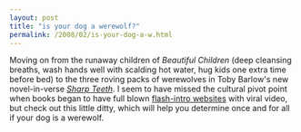 ```yaml
---
layout: post
title: "is your dog a werewolf?"
permalink: /2008/02/is-your-dog-a-w.html
---
```


<p>Moving on from the runaway children of <em>Beautiful Children</em> (deep cleansing breaths, wash hands well with scalding hot water, hug kids one extra time before bed) to the three roving packs of werewolves in Toby Barlow's new novel-in-verse <em><a href="http://www.amazon.com/Sharp-Teeth-Toby-Barlow/dp/0061430226/statingtheobvioua">Sharp Teeth</a></em>. I seem to have missed the cultural pivot point when books began to have full blown <a href="http://sharpteeththebook.com/">flash-intro websites</a> with viral video, but check out this little ditty, which will help you determine once and for all if your dog is a werewolf.</p>

<p><object width="425" height="355"><param name="movie" value="http://www.youtube.com/v/L_8fBuip7i8&amp;rel=1" /><param name="wmode" value="transparent" /><embed width="425" height="355" src="https://www.youtube.com/v/L_8fBuip7i8&amp;rel=1" type="application/x-shockwave-flash" wmode="transparent"></embed></object></p>


